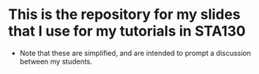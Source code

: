 # This is the repository for my slides that I use for my tutorials in STA130

* Note that these are simplified, and are intended to prompt a discussion between my students.
